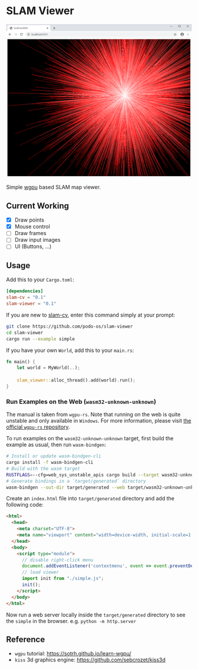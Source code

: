 # SLAM Viewer

![demo](screenshot.png)

Simple [wgpu](https://github.com/gfx-rs/wgpu-rs) based SLAM map viewer.

## Current Working

* [x] Draw points
* [x] Mouse control
* [ ] Draw frames
* [ ] Draw input images
* [ ] UI (Buttons, ...)

## Usage

Add this to your `Cargo.toml`:

```toml
[dependencies]
slam-cv = "0.1"
slam-viewer = "0.1"
```

If you are new to [slam-cv](https://github.com/podo-os/slam-cv), enter this command simply at your prompt:

```sh
git clone https://github.com/podo-os/slam-viewer
cd slam-viewer
cargo run --example simple
```

If you have your own `World`, add this to your `main.rs`:

```rust
fn main() {
    let world = MyWorld(..);

    slam_viewer::alloc_thread().add(world).run();
}
```

### Run Examples on the Web (`wasm32-unknown-unknown`)

The manual is taken from `wgpu-rs`.
Note that running on the web is quite unstable and only available in `Windows`.
For more information, please visit [the official `wgpu-rs` repository](https://github.com/gfx-rs/wgpu-rs).

To run examples on the `wasm32-unknown-unknown` target, first build the example as usual, then run `wasm-bindgen`:

```bash
# Install or update wasm-bindgen-cli
cargo install -f wasm-bindgen-cli
# Build with the wasm target
RUSTFLAGS=--cfg=web_sys_unstable_apis cargo build --target wasm32-unknown-unknown --example simple
# Generate bindings in a `target/generated` directory
wasm-bindgen --out-dir target/generated --web target/wasm32-unknown-unknown/debug/examples/simple.wasm
```

Create an `index.html` file into `target/generated` directory and add the following code:

```html
<html>
  <head>
    <meta charset="UTF-8">
    <meta name="viewport" content="width=device-width, initial-scale=1.0">
  </head>
  <body>
    <script type="module">
      // disable right-click menu
      document.addEventListener('contextmenu', event => event.preventDefault());
      // load viewer
      import init from "./simple.js";
      init();
    </script>
  </body>
</html>
```

Now run a web server locally inside the `target/generated` directory to see the `simple` in the browser.
e.g. `python -m http.server`

## Reference

* `wgpu` tutorial: https://sotrh.github.io/learn-wgpu/
* `kiss` 3d graphics engine: https://github.com/sebcrozet/kiss3d
